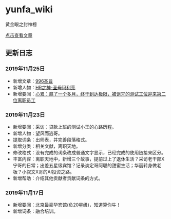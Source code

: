 # yunfa_wiki

黄金眼之封神榜

[点击查看文章](https://github.com/shiyuwudi/yunfa_wiki/wiki)

## 更新日志
### 2019年11月25日
* 新增文章：[996圣旨](https://github.com/shiyuwudi/yunfa_wiki/wiki/996圣旨)
* 新增人物：[HR之神-圣母玛利亮](https://github.com/shiyuwudi/yunfa_wiki/wiki/HR之神-圣母玛利亮)
* 新增要闻：[心累：熬了一个多月，终于到达极限，被诅咒的测试工位迎来第二位离职员工](https://github.com/shiyuwudi/yunfa_wiki/wiki/%E5%BF%83%E7%B4%AF%EF%BC%9A%E7%86%AC%E4%BA%86%E4%B8%80%E4%B8%AA%E5%A4%9A%E6%9C%88%EF%BC%8C%E7%BB%88%E4%BA%8E%E5%88%B0%E8%BE%BE%E6%9E%81%E9%99%90%EF%BC%8C%E8%A2%AB%E8%AF%85%E5%92%92%E7%9A%84%E6%B5%8B%E8%AF%95%E5%B7%A5%E4%BD%8D%E8%BF%8E%E6%9D%A5%E7%AC%AC%E4%BA%8C%E4%BD%8D%E7%A6%BB%E8%81%8C%E5%91%98%E5%B7%A5)
### 2019年11月23日
* 新增要闻：采访：贷款上班的测试小王的心路历程。
* 新增人物：望风而逃哥。
* 提取词条：出师表，并完善段落格式。
* 新增分类：相关文献，离职天地。
* 修改格式：没有完成的词条改成普通文字显示，已经完成的使用链接来区分。
* 丰富内容：离职天地中，新增三个故事，提前过上了退休生活？采访老干部X宁哥的日常；出差五星级宾馆？记录淡定哥阿聪的甜蜜生活；华丽转身做老板？小叙文X哥的AI投资之路。
* 新增帮助：介绍其他贡献者贡献词条的方式。
### 2019年11月17日
* 新增要闻：北京最豪华宾馆(负20星级)，知道算你牛！
* 新增词条：融合培训。
